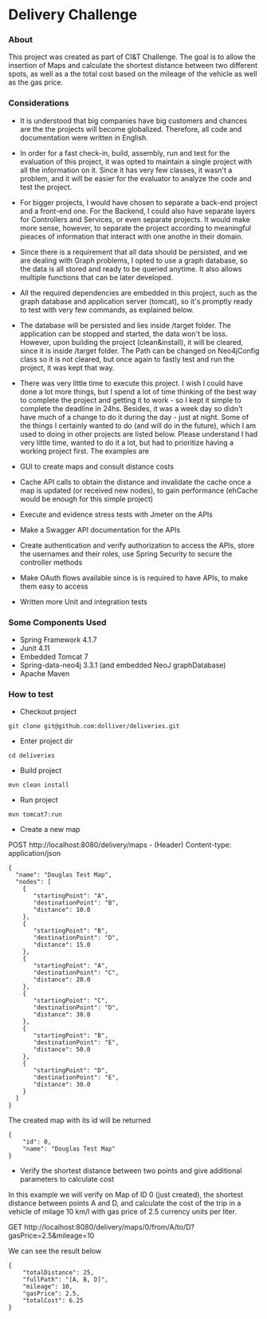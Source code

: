 # Delivery Challenge

### About

This project was created as part of CI&T Challenge.
The goal is to allow the insertion of Maps and calculate the shortest distance between two different spots, as well as a the total cost based on the mileage of the vehicle as well as the gas price.

### Considerations

- It is understood that big companies have big customers and chances are the the projects will become globalized. Therefore, all code and documentation were written in English.

- In order for a fast check-in, build, assembly, run and test for the evaluation of this project, it was opted to maintain a single project with all the information on it. Since it has very few classes, it wasn't a problem, and it will be easier for the evaluator to analyze the code and test the project.

- For bigger projects, I would have chosen to separate a back-end project and a front-end one. For the Backend, I could also have separate layers for Controllers and Services, or even separate projects. It would make more sense, however, to separate the project according to meaningful pieaces of information that interact with one anothe in their domain.

- Since there is a requirement that all data should be persisted, and we are dealing with Graph problems, I opted to use a graph database, so the data is all stored and ready to be queried anytime. It also allows multiple functions that can be later developed.

- All the required dependencies are embedded in this project, such as the graph database and application server (tomcat), so it's promptly ready to test with very few commands, as explained below.

- The database will be persisted and lies inside /target folder. The application can be stopped and started, the data won't be loss. However, upon building the project (clean&install), it will be cleared, since it is inside /target folder. The Path can be changed on Neo4jConfig class so it is not cleared, but once again to fastly test and run the project, it was kept that way.

- There was very little time to execute this project. I wish I could have done a lot more things, but I spend a lot of time thinking of the best way to complete the project and getting it to work - so I kept it simple to complete the deadline in 24hs. Besides, it was a week day so didn't have much of a change to do it during the day - just at night.
Some of the things I certainly wanted to do (and will do in the future), which I am used to doing in other projects are listed below. Please understand I had very little time, wanted to do it a lot, but had to prioritize having a working project first. The examples are
- GUI to create maps and consult distance costs
- Cache API calls to obtain the distance and invalidate the cache once a map is updated (or received new nodes), to gain performance  (ehCache would be enough for this simple project)
- Execute and evidence stress tests with Jmeter on the APIs
- Make a Swagger API documentation for the APIs
- Create authentication and verify authorization to access the APIs, store the usernames and their roles, use Spring Security to secure the controller methods
- Make OAuth flows available since is is required to have APIs, to make them easy to access
- Written more Unit and integration tests

### Some Components Used
- Spring Framework 4.1.7
- Junit  4.11
- Embedded Tomcat 7
- Spring-data-neo4j 3.3.1  (and embedded NeoJ graphDatabase)
- Apache Maven


### How to test
- Checkout project
```
git clone git@github.com:dolliver/deliveries.git
```

- Enter project dir
```
cd deliveries
```

- Build project
```
mvn clean install
```

- Run project
```
mvn tomcat7:run
```

- Create a new map

POST http://localhost:8080/delivery/maps  -  (Header) Content-type: application/json
```
{
  "name": "Douglas Test Map",
  "nodes": [
    {
       "startingPoint": "A",
       "destinationPoint": "B",
       "distance": 10.0
    },
    {
       "startingPoint": "B",
       "destinationPoint": "D",
       "distance": 15.0
    },
    {
       "startingPoint": "A",
       "destinationPoint": "C",
       "distance": 20.0
    },
    {
       "startingPoint": "C",
       "destinationPoint": "D",
       "distance": 30.0
    },
    {
       "startingPoint": "B",
       "destinationPoint": "E",
       "distance": 50.0
    },   
    {
       "startingPoint": "D",
       "destinationPoint": "E",
       "distance": 30.0
    }        
  ]
}
```

The created map with its id will be returned

```
{
    "id": 0,
    "name": "Douglas Test Map"
}
```

- Verify the shortest distance between two points and give additional parameters to calculate cost

In this example we will verify on Map of ID 0  (just created), the shortest distance between points A and D, and calculate the cost of the trip in a vehicle of milage 10 km/l with gas price of 2.5 currency units per liter.

GET http://localhost:8080/delivery/maps/0/from/A/to/D?gasPrice=2.5&mileage=10

We can see the result below

```
{
    "totalDistance": 25,
    "fullPath": "[A, B, D]",
    "mileage": 10,
    "gasPrice": 2.5,
    "totalCost": 6.25
}
```


